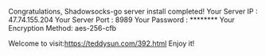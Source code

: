 Congratulations, Shadowsocks-go server install completed!
Your Server IP        :  47.74.155.204
Your Server Port      :  8989
Your Password         :  ********
Your Encryption Method:  aes-256-cfb

Welcome to visit:https://teddysun.com/392.html
Enjoy it!

